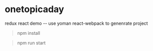 # onetopicaday
redux react demo -- use yoman react-webpack to genenrate project

> npm install

> npm run start
